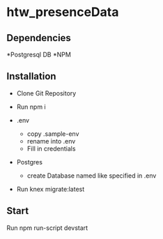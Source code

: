 # htw_presenceData

## Dependencies
*Postgresql DB
*NPM

## Installation
* Clone Git Repository
* Run npm i 
* .env
    * copy .sample-env
    * rename into .env
    * Fill in credentials
* Postgres
    * create Database named like specified in .env

* Run knex migrate:latest

## Start 
Run npm run-script devstart 
